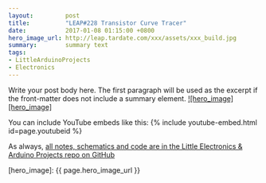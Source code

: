 ```yaml
---
layout:         post
title:          "LEAP#228 Transistor Curve Tracer"
date:           2017-01-08 01:15:00 +0800
hero_image_url: http://leap.tardate.com/xxx/assets/xxx_build.jpg
summary:        summary text
tags:
- LittleArduinoProjects
- Electronics
---
```


Write your post body here. The first paragraph will be used as the excerpt if
the front-matter does not include a summary element.
[![hero_image][hero_image]][project]

You can include YouTube embeds like this:
{% include youtube-embed.html id=page.youtubeid %}

As always, [all notes, schematics and code are in the Little Electronics & Arduino Projects repo on GitHub][project]

[leap]: http://leap.tardate.com
[project]: https://github.com/tardate/LittleArduinoProjects/tree/master/xxx
[hero_image]: {{ page.hero_image_url }}
